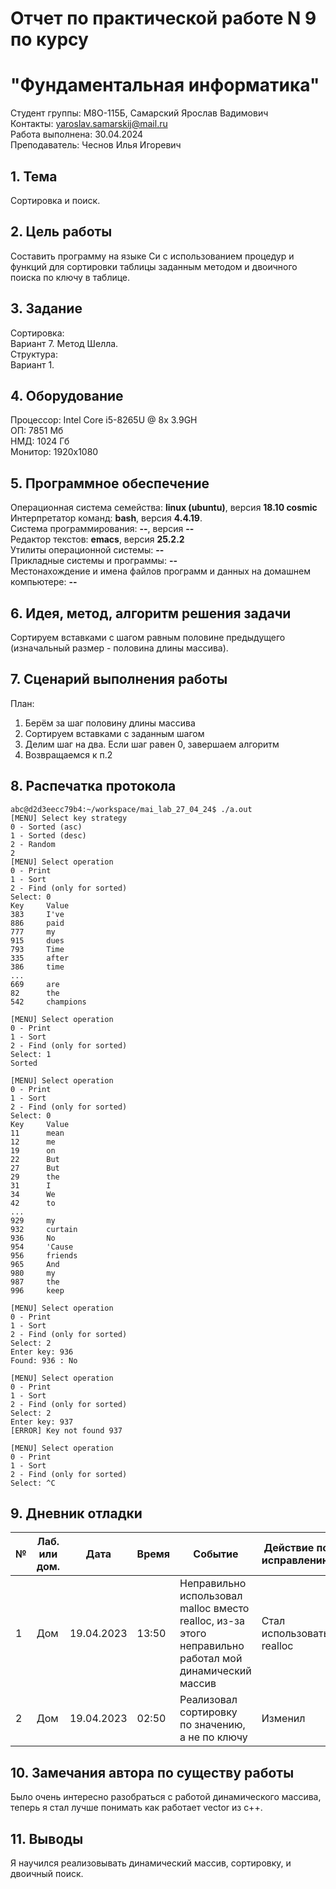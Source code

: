 # Отчет по практической работе N 9 по курсу
# "Фундаментальная информатика"

Студент группы: M8О-115Б, Самарский Ярослав Вадимович\
Контакты: yaroslav.samarskij@mail.ru \
Работа выполнена: 30.04.2024\
Преподаватель: Чеснов Илья Игоревич

## 1. Тема

Сортировка и поиск.

## 2. Цель работы

Составить программу на языке Си с использованием процедур и функций для сортировки таблицы заданным методом
и двоичного поиска по ключу в таблице.

## 3. Задание

Сортировка: \
Вариант 7. Метод Шелла. \
Структура: \
Вариант 1.

## 4. Оборудование

Процессор: Intel Core i5-8265U @ 8x 3.9GH\
ОП: 7851 Мб\
НМД: 1024 Гб\
Монитор: 1920x1080

## 5. Программное обеспечение

Операционная система семейства: **linux (ubuntu)**, версия **18.10 cosmic**\
Интерпретатор команд: **bash**, версия **4.4.19**.\
Система программирования: **--**, версия **--**\
Редактор текстов: **emacs**, версия **25.2.2**\
Утилиты операционной системы: **--**\
Прикладные системы и программы: **--**\
Местонахождение и имена файлов программ и данных на домашнем компьютере: **--**

## 6. Идея, метод, алгоритм решения задачи

Сортируем вставками с шагом равным половине предыдущего (изначальный размер - половина длины массива).

## 7. Сценарий выполнения работы

План:
1. Берём за шаг половину длины массива
2. Сортируем вставками с заданным шагом
3. Делим шаг на два. Если шаг равен 0, завершаем алгоритм
4. Возвращаемся к п.2

## 8. Распечатка протокола

```
abc@d2d3eecc79b4:~/workspace/mai_lab_27_04_24$ ./a.out 
[MENU] Select key strategy
0 - Sorted (asc)
1 - Sorted (desc)
2 - Random
2
[MENU] Select operation
0 - Print
1 - Sort
2 - Find (only for sorted)
Select: 0
Key     Value
383     I've
886     paid
777     my
915     dues
793     Time
335     after
386     time
...
669     are
82      the
542     champions

[MENU] Select operation
0 - Print
1 - Sort
2 - Find (only for sorted)
Select: 1
Sorted

[MENU] Select operation
0 - Print
1 - Sort
2 - Find (only for sorted)
Select: 0
Key     Value
11      mean
12      me
19      on
22      But
27      But
29      the
31      I
34      We
42      to
...
929     my
932     curtain
936     No
954     'Cause
956     friends
965     And
980     my
987     the
996     keep

[MENU] Select operation
0 - Print
1 - Sort
2 - Find (only for sorted)
Select: 2
Enter key: 936
Found: 936 : No

[MENU] Select operation
0 - Print
1 - Sort
2 - Find (only for sorted)
Select: 2
Enter key: 937
[ERROR] Key not found 937

[MENU] Select operation
0 - Print
1 - Sort
2 - Find (only for sorted)
Select: ^C
```

## 9. Дневник отладки

| № | Лаб. или дом. | Дата       | Время     | Событие                  | Действие по исправлению | Примечание  |
|---|---------------|------------|-----------|--------------------------|-------------------------|-------------|
|1  | Дом           | 19.04.2023 | 13:50     | Неправильно использовал malloc вместо realloc, из-за этого неправильно работал мой динамический массив | Стал использовать realloc | Нужно разбираться, что зачем |
|2  | Дом           | 19.04.2023 | 02:50     | Реализовал сортировку по значению, а не по ключу | Изменил | Нужно внимательнее читать задание |

## 10. Замечания автора по существу работы

Было очень интересно разобраться с работой динамического массива, теперь я стал лучше понимать как работает vector из c++. 

## 11. Выводы

Я научился реализовывать динамический массив, сортировку, и двоичный поиск.

